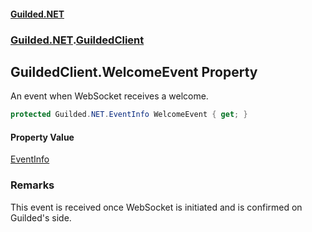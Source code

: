 
#### [Guilded.NET](index 'index')
### [Guilded.NET](index#Guilded_NET 'Guilded.NET').[GuildedClient](GuildedClient 'Guilded.NET.GuildedClient')
## GuildedClient.WelcomeEvent Property
An event when WebSocket receives a welcome.  
```csharp
protected Guilded.NET.EventInfo WelcomeEvent { get; }
```

#### Property Value
[EventInfo](EventInfo 'Guilded.NET.EventInfo')
### Remarks
This event is received once WebSocket is initiated and is confirmed on Guilded's side.  

